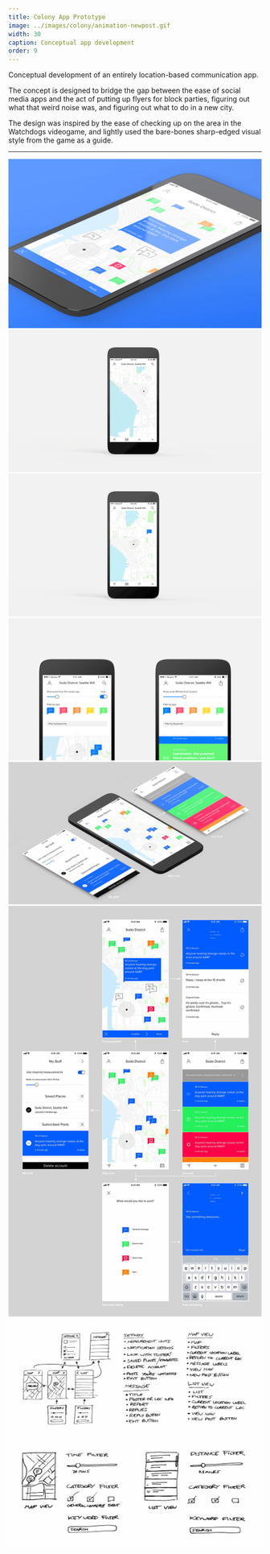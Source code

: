 ```yaml
---
title: Colony App Prototype
image: ../images/colony/animation-newpost.gif
width: 30
caption: Conceptual app development
order: 9
---
```


Conceptual development of an entirely location-based communication app.

The concept is designed to bridge the gap between the ease of social media apps and the act of putting up flyers for block parties, figuring out what that weird noise was, and figuring out what to do in a new city.

The design was inspired by the ease of checking up on the area in the Watchdogs videogame, and lightly used the bare-bones sharp-edged visual style from the game as a guide.

---

![](../images/colony/mockup-hero.jpg)
![](../images/colony/animation-map.gif)
![](../images/colony/animation-newpost.gif)
![](../images/colony/mockup-filters.jpg)
![](../images/colony/mockup-isometric.jpg)
![](../images/colony/mockup-flow.jpg)
![](../images/colony/sketches-flow.jpg)
![](../images/colony/sketches-filters.jpg)